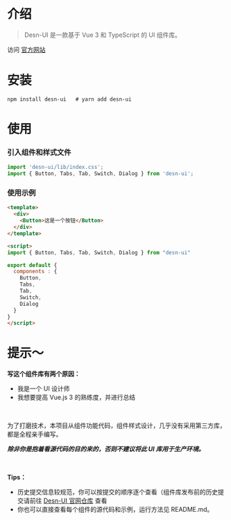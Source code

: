 # 介绍

> Desn-UI 是一款基于 Vue 3 和 TypeScript 的 UI 组件库。

访问 [官方网站](https://ui.desnlee.top)

# 安装

```shell
npm install desn-ui   # yarn add desn-ui
```

# 使用

### 引入组件和样式文件
```javascript
import 'desn-ui/lib/index.css';
import { Button, Tabs, Tab, Switch, Dialog } from 'desn-ui';
```

### 使用示例
```html
<template>
  <div>
    <Button>这是一个按钮</Button>
  </div>
</template>

<script>
import { Button, Tabs, Tab, Switch, Dialog } from "desn-ui"

export default {
  components : {
    Button,
    Tabs,
    Tab,
    Switch,
    Dialog
  }
}
</script>
```
# 提示～
**写这个组件库有两个原因：**

- 我是一个 UI 设计师
- 我想要提高 Vue.js 3 的熟练度，并进行总结

&nbsp;

为了打磨技术，本项目从组件功能代码，组件样式设计，几乎没有采用第三方库，都是全程亲手编写。

***除非你是抱着看源代码的目的来的，否则不建议将此 UI 库用于生产环境。***

&nbsp;

**Tips：**

- 历史提交信息较规范，你可以按提交的顺序逐个查看（组件库发布前的历史提交请前往 [Desn-UI 官网仓库](https://github.com/DesnLee/Desn-UI-Website) 查看
- 你也可以直接查看每个组件的源代码和示例，运行方法见 README.md。

